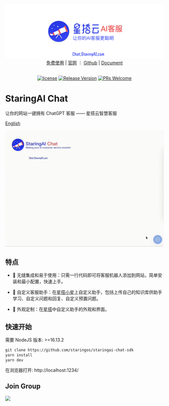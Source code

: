 <img src="./example/screenshot/StaringChat.png" />

<div align="center">
  <a href="https://chat.staringos.com/?f=mbrm">免费使用</a> | <a href="https://staringos.com?f=mbrm">官网</a> ｜ <a href="https://github.com/staringos">Github</a> | <a href="https://staringos.feishu.cn/wiki/OVBOw76u8iBOIGk8KW6cOV1fnVh">Document</a>
</div>
<br />
<div align="center">

[![license](https://img.shields.io/badge/license-MIT-brightgreen.svg?style=flat)](https://github.com/staringos/mtbird)
[![Release Version](https://img.shields.io/badge/release-0.0.1-green.svg)](https://github.com/staringos/mtbird/releases)
[![PRs Welcome](https://img.shields.io/badge/PRs-welcome-brightgreen.svg)](https://github.com/staringos/mtbird/pulls)

</div>

# StaringAI Chat

让你的网站一键拥有 ChatGPT 客服 —— 星搭云智慧客服

[English](./README.md)

<img src="./example/screenshot/capture.gif" />

<p></p>

## 特点

- 🔌 无缝集成和易于使用：只需一行代码即可将客服机器人添加到网站，简单安装和最小配置，快速上手。

- 🤖 自定义客服助手：在[星搭小星](https://staringai.com/)上自定义助手，包括上传自己的知识库供助手学习、自定义问题和回复、自定义预置问题。

- 🎨 外观定制：在[星搭](https://mtbird.staringos.com/)中自定义助手的外观和界面。

## 快速开始

需要 NodeJS 版本: >=16.13.2

```shell
git clone https://github.com/staringos/staringai-chat-sdk
yarn install
yarn dev
```

在浏览器打开: http://localhost:1234/

## Join Group

<img src="https://github.com/staringos/staringai-mini-program/raw/master/images/ew-qrcode.jpg" width="160px" />
